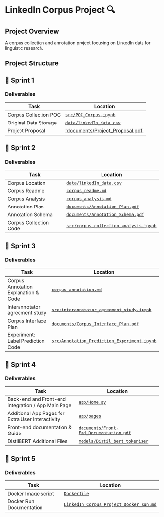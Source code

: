 # LinkedIn Corpus Project 🔍

## Project Overview

A corpus collection and annotation project focusing on LinkedIn data for linguistic research.

## Project Structure

## 📌 Sprint 1

### Deliverables

| Task | Location |
|------|----------|
| Corpus Collection POC | [`src/POC_Corpus.ipynb`](src/POC_Corpus.ipynb) |
| Original Data Storage | [`data/linkedIn_data.csv`](data/linkedIn_data.csv) |
| Project Proposal|['documents/Project_Proposal.pdf'](documents/Project_Proposal.pdf)|

## 📌 Sprint 2

### Deliverables

| Task | Location |
|------|----------|
| Corpus Location | [`data/linkedIn_data.csv`](data/linkedIn_data.csv) |
| Corpus Readme | [`corpus_readme.md`](corpus_readme.md) |
| Corpus Analysis | [`corpus_analysis.md`](corpus_analysis.md) |
| Annotation Plan | [`documents/Annotation_Plan.pdf`](documents/Annotation_Plan.pdf) |
| Annotation Schema | [`documents/Annotation_Schema.pdf`](documents/Annotation_Schema.pdf) |
| Corpus Collection Code | [`src/corpus_collection_analysis.ipynb`](src/corpus_collection_analysis.ipynb) |

## 📌 Sprint 3

### Deliverables

| Task | Location |
|------|----------|
| Corpus Annotation Explanation & Code | [`corpus_annotation.md`](corpus_annotation.md)|
| Interannotator agreement study | [`src/interannotator_agreement_study.ipynb`](src/interannotator_agreement_study.ipynb) |
| Corpus Interface Plan | [`documents/Corpus_Interface_Plan.pdf`](documents/Corpus_Interface_Plan.pdf) |
| Experiment: Label Prediction Code | [`src/Annotation_Prediction_Experiment.ipynb`](src/Annotation_Prediction_Experiment.ipynb) |

## 📌 Sprint 4

### Deliverables

| Task | Location |
|------|----------|
| Back-end and Front-end integration / App Main Page | [`app/Home.py`](app/Home.py)|
| Additional App Pages for Extra User Interactivity | [`app/pages`](app/pages) |
| Front-end documentation & Guide | [`documents/Front-End_Documentation.pdf`](documents/Front-End_Documentation.pdf) |
| DistilBERT Additional Files | [`models/Distil_bert_tokenizer`](models/Distil_bert_tokenizer) |

## 📌 Sprint 5

### Deliverables

| Task | Location |
|------|----------|
| Docker Image script | [`Dockerfile`](Dockerfile)|
| Docker Run Documentation | [`LinkedIn_Corpus_Project_Docker_Run.md`](LinkedIn_Corpus_Project_Docker_Run.md)|
